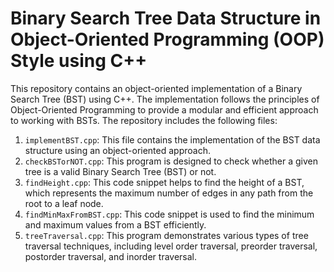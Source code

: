 # Binary Search Tree Data Structure in Object-Oriented Programming (OOP) Style using C++

This repository contains an object-oriented implementation of a Binary Search Tree (BST) using C++. The implementation follows the principles of Object-Oriented Programming to provide a modular and efficient approach to working with BSTs. The repository includes the following files:

1. `implementBST.cpp`: This file contains the implementation of the BST data structure using an object-oriented approach.
2. `checkBSTorNOT.cpp`: This program is designed to check whether a given tree is a valid Binary Search Tree (BST) or not.
3. `findHeight.cpp`: This code snippet helps to find the height of a BST, which represents the maximum number of edges in any path from the root to a leaf node.
4. `findMinMaxFromBST.cpp`: This code snippet is used to find the minimum and maximum values from a BST efficiently.
5. `treeTraversal.cpp`: This program demonstrates various types of tree traversal techniques, including level order traversal, preorder traversal, postorder traversal, and inorder traversal.
